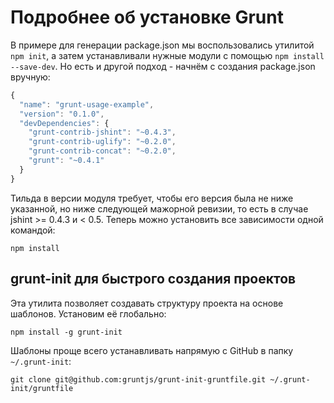 Подробнее об установке Grunt
============================

В примере для генерации package.json мы воспользовались утилитой ```npm init```, а затем устанавливали нужные модули с помощью ```npm install --save-dev```. Но есть и другой подход - начнём с создания package.json вручную:

```javascript
{
  "name": "grunt-usage-example",
  "version": "0.1.0",
  "devDependencies": {
    "grunt-contrib-jshint": "~0.4.3",
    "grunt-contrib-uglify": "~0.2.0",
    "grunt-contrib-concat": "~0.2.0",
    "grunt": "~0.4.1"
  }
}
```
Тильда в версии модуля требует, чтобы его версия была не ниже указанной, но ниже следующей мажорной ревизии, то есть в случае jshint >= 0.4.3 и < 0.5. Теперь можно установить все зависимости одной командой:

```
npm install
```

grunt-init для быстрого создания проектов
-----------------------------------------

Эта утилита позволяет создавать структуру проекта на основе шаблонов. Установим её глобально:

```
npm install -g grunt-init
```

Шаблоны проще всего устанавливать напрямую с GitHub в папку ```~/.grunt-init```:

```
git clone git@github.com:gruntjs/grunt-init-gruntfile.git ~/.grunt-init/gruntfile
```


